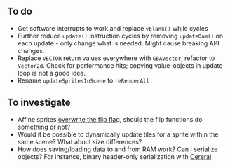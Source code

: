 
## To do

- Get software interrupts to work and replace `vblank()` while cycles
- Further reduce `update()` instruction cycles by removing `updateOam()` on each update - only change what is needed. Might cause breaking API changes.
- Replace `VECTOR` return values everywhere with `GBAVector`, refactor to `Vector2d`. Check for performance hits; copying value-objects in update loop is not a good idea. 
- Rename `updateSpritesInScene` to `reRenderAll`

## To investigate

- Affine sprites [overwrite the flip flag](https://www.coranac.com/tonc/text/regobj.htm), should the flip functions do something or not? 
- Would it be possible to dynamically update tiles for a sprite within the same scene? What about size differences? 
- How does saving/loading data to and from RAM work? Can I serialize objects? For instance, binary header-only serialization with [Cereral](https://uscilab.github.io/cereal/quickstart.html)
